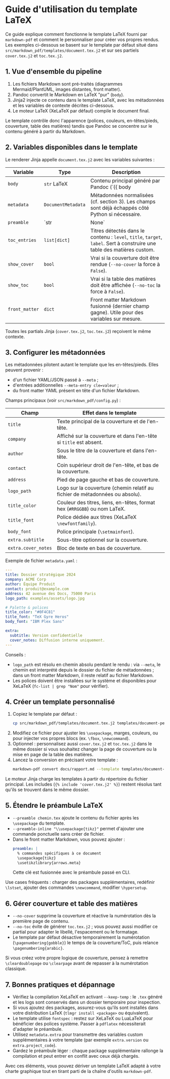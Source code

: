 # Guide d'utilisation du template LaTeX

Ce guide explique comment fonctionne le template LaTeX fourni par `markdown-pdf` et comment le personnaliser pour créer vos propres rendus. Les exemples ci-dessous se basent sur le template par défaut situé dans `src/markdown_pdf/templates/document.tex.j2` et sur ses partiels `cover.tex.j2` et `toc.tex.j2`.

## 1. Vue d'ensemble du pipeline

1. Les fichiers Markdown sont pré-traités (diagrammes Mermaid/PlantUML, images distantes, front matter).
2. Pandoc convertit le Markdown en LaTeX "pur" (`body`).
3. Jinja2 injecte ce contenu dans le template LaTeX, avec les métadonnées et les variables de contexte décrites ci-dessous.
4. Le moteur LaTeX (XeLaTeX par défaut) compile le document final.

Le template contrôle donc l'apparence (polices, couleurs, en-têtes/pieds, couverture, table des matières) tandis que Pandoc se concentre sur le contenu généré à partir du Markdown.

## 2. Variables disponibles dans le template

Le renderer Jinja appelle `document.tex.j2` avec les variables suivantes :

| Variable         | Type                     | Description |
|------------------|--------------------------|-------------|
| `body`           | `str` LaTeX              | Contenu principal généré par Pandoc (`{{ body | safe }}`). |
| `metadata`       | `DocumentMetadata`       | Métadonnées normalisées (cf. section 3). Les champs sont déjà échappés côté Python si nécessaire. |
| `preamble`       | `str | None`       | Chaîne LaTeX à ajouter après vos `\usepackage`. Construite depuis `--preamble`, `--preamble-inline` et la clé `preamble` du front matter. |
| `toc_entries`    | `list[dict]`             | Titres détectés dans le contenu : `level`, `title`, `target`, `label`. Sert à construire une table des matières custom. |
| `show_cover`     | `bool`                   | Vrai si la couverture doit être rendue (`--no-cover` la force à `False`). |
| `show_toc`       | `bool`                   | Vrai si la table des matières doit être affichée (`--no-toc` la force à `False`). |
| `front_matter`   | `dict`                   | Front matter Markdown fusionné (dernier champ gagne). Utile pour des variables sur mesure.

Toutes les partials Jinja (`cover.tex.j2`, `toc.tex.j2`) reçoivent le même contexte.

## 3. Configurer les métadonnées

Les métadonnées pilotent autant le template que les en-têtes/pieds. Elles peuvent provenir :

- d'un fichier YAML/JSON passé à `--meta` ;
- d'entrées additionnelles `--meta-entry cle=valeur` ;
- du front matter YAML présent en tête d'un fichier Markdown.

Champs principaux (voir `src/markdown_pdf/config.py`) :

| Champ        | Effet dans le template |
|--------------|-----------------------|
| `title`      | Texte principal de la couverture et de l'en-tête. |
| `company`    | Affiché sur la couverture et dans l'en-tête si `title` est absent. |
| `author`     | Sous le titre de la couverture et dans l'en-tête. |
| `contact`    | Coin supérieur droit de l'en-tête, et bas de la couverture. |
| `address`    | Pied de page gauche et bas de couverture. |
| `logo_path`  | Logo sur la couverture (chemin relatif au fichier de métadonnées ou absolu). |
| `title_color`| Couleur des titres, liens, en-têtes, format hex (`#RRGGBB`) ou nom LaTeX. |
| `title_font` | Police dédiée aux titres (XeLaTeX `\newfontfamily`). |
| `body_font`  | Police principale (`\setmainfont`). |
| `extra.subtitle`   | Sous-titre optionnel sur la couverture. |
| `extra.cover_notes`| Bloc de texte en bas de couverture. |

Exemple de fichier `metadata.yaml` :

```yaml
---
title: Dossier stratégique 2024
company: ACME Corp
author: Équipe Produit
contact: produit@example.com
address: 42 avenue des Docs, 75000 Paris
logo_path: examples/assets/logo.jpg

# Palette & polices
title_color: "#0F4C81"
title_font: "TeX Gyre Heros"
body_font: "IBM Plex Sans"

extra:
  subtitle: Version confidentielle
  cover_notes: Diffusion interne uniquement.
---
```

Conseils :

- `logo_path` est résolu en chemin absolu pendant le rendu : via `--meta`, le chemin est interprété depuis le dossier du fichier de métadonnées ; dans un front matter Markdown, il reste relatif au fichier Markdown.
- Les polices doivent être installées sur le système et disponibles pour XeLaTeX (`fc-list | grep "Nom"` pour vérifier).

## 4. Créer un template personnalisé

1. Copiez le template par défaut :
   ```bash
   cp src/markdown_pdf/templates/document.tex.j2 templates/document-personnalise.tex.j2
   ```
2. Modifiez ce fichier pour ajuster les `\usepackage`, marges, couleurs, ou pour injecter vos propres blocs (ex. `\fbox`, `\newcommand`).
3. Optionnel : personnalisez aussi `cover.tex.j2` et `toc.tex.j2` dans le même dossier si vous souhaitez changer la page de couverture ou la mise en page de la table des matières.
4. Lancez la conversion en précisant votre template :
   ```bash
   markdown-pdf convert docs/rapport.md --template templates/document-personnalise.tex.j2 --meta metadata.yaml
   ```

Le moteur Jinja charge les templates à partir du répertoire du fichier principal. Les includes (`{% include 'cover.tex.j2' %}`) restent résolus tant qu'ils se trouvent dans le même dossier.

## 5. Étendre le préambule LaTeX

- `--preamble chemin.tex` ajoute le contenu du fichier après les `\usepackage` du template.
- `--preamble-inline "\\usepackage{tikz}"` permet d'ajouter une commande ponctuelle sans créer de fichier.
- Dans le front matter Markdown, vous pouvez ajouter :
  ```yaml
  preamble: |
    % commandes spécifiques à ce document
    \usepackage{tikz}
    \usetikzlibrary{arrows.meta}
  ```
  Cette clé est fusionnée avec le préambule passé en CLI.

Use cases fréquents : charger des packages supplémentaires, redéfinir `\lstset`, ajouter des commandes `\newcommand`, modifier `\hypersetup`.

## 6. Gérer couverture et table des matières

- `--no-cover` supprime la couverture et réactive la numérotation dès la première page de contenu.
- `--no-toc` évite de générer `toc.tex.j2` ; vous pouvez aussi modifier ce partial pour adapter le libellé, l'espacement ou le formatage.
- Le template par défaut désactive temporairement la numérotation (`\pagenumbering{gobble}`) le temps de la couverture/ToC, puis relance `\pagenumbering{arabic}`.

Si vous créez votre propre logique de couverture, pensez à remettre `\cleardoublepage` ou `\clearpage` avant de repasser à la numérotation classique.

## 7. Bonnes pratiques et dépannage

- Vérifiez la compilation XeLaTeX en activant `--keep-temp` : le `.tex` généré et les logs sont conservés dans un dossier temporaire pour inspection.
- Si vous ajoutez des packages, assurez-vous qu'ils sont installés dans votre distribution LaTeX (`tlmgr install <package>` ou équivalent).
- Le template utilise `fontspec` : restez sur XeLaTeX ou LuaLaTeX pour bénéficier des polices système. Passer à `pdflatex` nécessiterait d'adapter le préambule.
- Utilisez `metadata.extra` pour transmettre des variables custom supplémentaires à votre template (par exemple `extra.version` ou `extra.project_code`).
- Gardez le préambule léger : chaque package supplémentaire rallonge la compilation et peut entrer en conflit avec ceux déjà chargés.

Avec ces éléments, vous pouvez dériver un template LaTeX adapté à votre charte graphique tout en tirant parti de la chaîne d'outils `markdown-pdf`.
